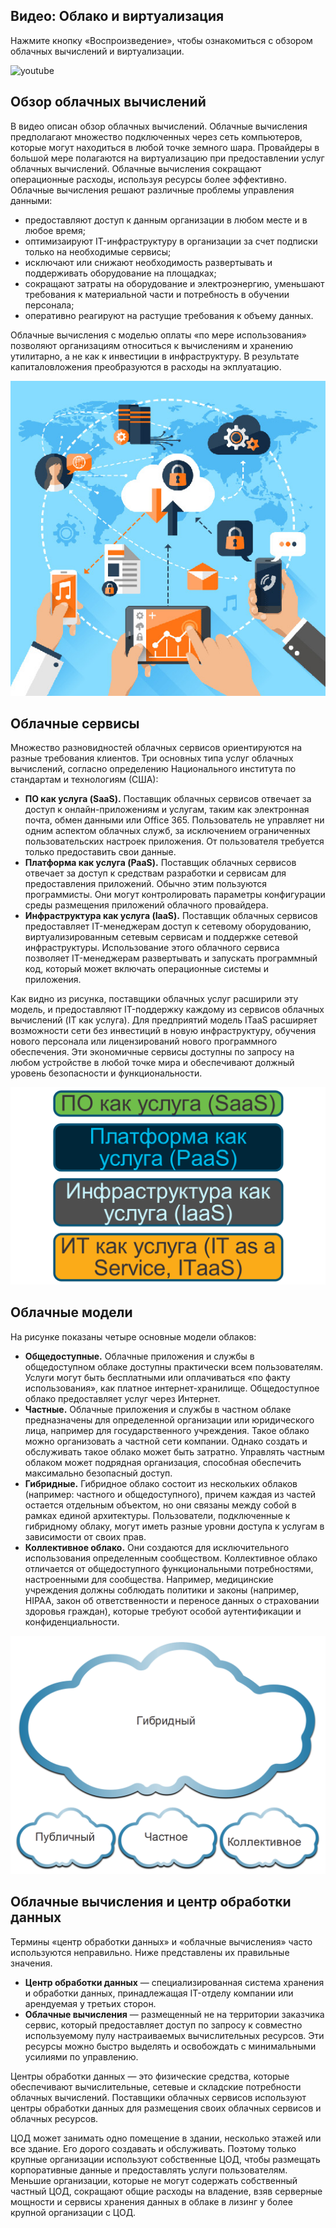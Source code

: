 <!-- 13.1.1 -->
## Видео: Облако и виртуализация

Нажмите кнопку «Воспроизведение», чтобы ознакомиться с обзором облачных вычислений и виртуализации.

![youtube](https://www.youtube.com/watch?v=zly4n5wU-bU)

<!-- 13.1.2 -->
## Обзор облачных вычислений

В видео описан обзор облачных вычислений. Облачные вычисления предполагают множество подключенных через сеть компьютеров, которые могут находиться в любой точке земного шара. Провайдеры в большой мере полагаются на виртуализацию при предоставлении услуг облачных вычислений. Облачные вычисления сокращают операционные расходы, используя ресурсы более эффективно. Облачные вычисления решают различные проблемы управления данными:

* предоставляют доступ к данным организации в любом месте и в любое время;
* оптимизаируют IT-инфраструктуру в организации за счет подписки только на необходимые сервисы;
* исключают или снижают необходимость развертывать и поддерживать оборудование на площадках;
* сокращают затраты на оборудование и электроэнергию, уменьшают требования к материальной части и потребность в обучении персонала;
* оперативно реагируют на растущие требования к объему данных.

Облачные вычисления с моделью оплаты «по мере использования» позволяют организациям относиться к вычислениям и хранению утилитарно, а не как к инвестиции в инфраструктуру. В результате капиталовложения преобразуются в расходы на экплуатацию.

![](./assets/13.1.2.jpg)

<!-- 13.1.3 -->
## Облачные сервисы

Множество разновидностей облачных сервисов ориентируются на разные требования клиентов. Три основных типа услуг облачных вычислений, согласно определению Национального института по стандартам и технологиям (США):

* **ПО как услуга (SaaS).**  Поставщик облачных сервисов отвечает за доступ к онлайн-приложениям и услугам, таким как электронная почта, обмен данными или Office 365. Пользователь не управляет ни одним аспектом облачных служб, за исключением ограниченных пользовательских настроек приложения. От пользователя требуется только предоставить свои данные.
* **Платформа как услуга (PaaS).**  Поставщик облачных сервисов отвечает за доступ к средствам разработки и сервисам для предоставления приложений. Обычно этим пользуются программисты. Они могут контролировать параметры конфигурации среды размещения приложений облачного провайдера.
* **Инфраструктура как услуга (IaaS).**  Поставщик облачных сервисов предоставляет IT-менеджерам доступ к сетевому оборудованию, виртуализированным сетевым сервисам и поддержке сетевой инфраструктуры. Использование этого облачного сервиса позволяет IT-менеджерам развертывать и запускать программный код, который может включать операционные системы и приложения.

Как видно из рисунка, поставщики облачных услуг расширили эту модель, и предоставляют IT-поддержку каждому из сервисов облачных вычислений (IT как услуга). Для предприятий модель ITaaS расширяет возможности сети без инвестиций в новую инфраструктуру, обучения нового персонала или лицензирований нового программного обеспечения. Эти экономичные сервисы доступны по запросу на любом устройстве в любой точке мира и обеспечивают должный уровень безопасности и функциональности.

![](./assets/13.1.3.png)
<!-- /courses/ensa-dl/ae8eb398-34fd-11eb-ba19-f1886492e0e4/aeb65fd8-34fd-11eb-ba19-f1886492e0e4/assets/c70b5ac3-1c46-11ea-af56-e368b99e9723.svg -->

<!-- 13.1.4 -->
## Облачные модели

На рисунке показаны четыре основные модели облаков:

* **Общедоступные.**  Облачные приложения и службы в общедоступном облаке доступны практически всем пользователям. Услуги могут быть бесплатными или оплачиваться «по факту использования», как платное интернет-хранилище. Общедоступное облако предоставляет услуг через Интернет.
* **Частные.**  Облачные приложения и службы в частном облаке предназначены для определенной организации или юридического лица, например для государственного учреждения. Такое облако можно организовать а частной сети компании. Однако создать и обслуживать такое облако может быть затратно. Управлять частным облаком может подрядная организация, способная обеспечить максимально безопасный доступ.
* **Гибридные.**  Гибридное облако состоит из нескольких облаков (например: частного и общедоступного), причем каждая из частей остается отдельным объектом, но они связаны между собой в рамках единой архитектуры. Пользователи, подключенные к гибридному облаку, могут иметь разные уровни доступа к услугам в зависимости от своих прав.
* **Коллективное облако.**  Они создаются для исключительного использования определенным сообществом. Коллективное облако отличается от общедоступного функциональными потребностями, настроенными для сообщества. Например, медицинские учреждения должны соблюдать политики и законы (например, HIPAA, закон об ответственности и переносе данных о страховании здоровья граждан), которые требуют особой аутентификации и конфиденциальности.

![](./assets/13.1.4.png)
<!-- /courses/ensa-dl/ae8eb398-34fd-11eb-ba19-f1886492e0e4/aeb65fd8-34fd-11eb-ba19-f1886492e0e4/assets/c70ba8e3-1c46-11ea-af56-e368b99e9723.svg -->

<!-- 13.1.5 -->
## Облачные вычисления и центр обработки данных

Термины «центр обработки данных» и «облачные вычисления» часто используются неправильно. Ниже представлены их правильные значения.

* **Центр обработки данных** — специализированная система хранения и обработки данных, принадлежащая IT-отделу компании или арендуемая у третьих сторон.
* **Облачные вычисления** — размещенный не на территории заказчика сервис, который предоставляет доступ по запросу к совместно используемому пулу настраиваемых вычислительных ресурсов. Эти ресурсы можно быстро выделять и освобождать с минимальными усилиями по управлению.

Центры обработки данных — это физические средства, которые обеспечивают вычислительные, сетевые и складские потребности облачных вычислений. Поставщики облачных сервисов используют центры обработки данных для размещения своих облачных сервисов и облачных ресурсов.

ЦОД может занимать одно помещение в здании, несколько этажей или все здание. Его дорого создавать и обслуживать. Поэтому только крупные организации используют собственные ЦОД, чтобы размещать корпоративные данные и предоставлять услуги пользователям. Меньшие организации, которые не могут содержать собственный частный ЦОД, сокращают общие расходы на владение, взяв серверные мощности и сервисы хранения данных в облаке в лизинг у более крупной организации с ЦОД.

<!-- 13.1.6 -->
<!-- quiz -->

